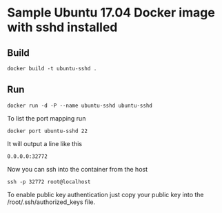 # Sample Ubuntu 17.04 Docker image with sshd installed

## Build

```
docker build -t ubuntu-sshd .
```

## Run

```
docker run -d -P --name ubuntu-sshd ubuntu-sshd
```

To list the port mapping run
```
docker port ubuntu-sshd 22
```

It will output a line like this
```
0.0.0.0:32772
```

Now you can ssh into the container from the host
```
ssh -p 32772 root@localhost
```

To enable public key authentication just copy your public key into the /root/.ssh/authorized_keys file.
